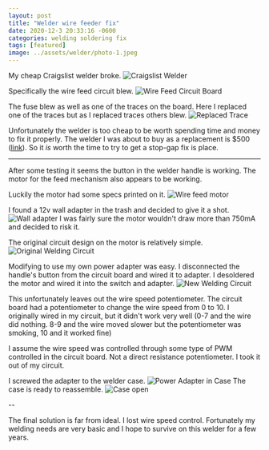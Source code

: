 ```yaml
---
layout: post
title: "Welder wire feeder fix"
date: 2020-12-3 20:33:16 -0600
categories: welding soldering fix
tags: [featured]
image: ../assets/welder/photo-1.jpeg
---
```


My cheap Craigslist welder broke. ![Craigslist Welder](../assets/welder/photo-1.jpeg)

Specifically the wire feed circuit blew.
![Wire Feed Circuit Board](../assets/welder/photo-7.jpeg)

The fuse blew as well as one of the traces on the board. Here I replaced one of the traces but as I replaced traces others blew.
![Replaced Trace](../assets/welder/photo-8.jpeg)

<!--more-->

Unfortunately the welder is too cheap to be worth spending time and money to fix it properly. The welder I was about to buy as a replacement is $500 ([link](https://www.amazon.com/dp/B009X43F38/ref=pe_825000_114212990_TE_FOCE_n_id)). So it _is_ worth the time to try to get a stop-gap fix is place.

---

After some testing it seems the button in the welder handle is working. The motor for the feed mechanism also appears to be working.

Luckily the motor had some specs printed on it. ![Wire feed motor](../assets/welder/photo-12.jpeg)

I found a 12v wall adapter in the trash and decided to give it a shot. ![Wall adapter](../assets/welder/photo-13.jpeg) I was fairly sure the motor wouldn't draw more than 750mA and decided to risk it.

The original circuit design on the motor is relatively simple. ![Original Welding Circuit](../assets/welder/photo.png)

Modifying to use my own power adapter was easy. I disconnected the handle's button from the circuit board and wired it to adapter. I desoldered the motor and wired it into the switch and adapter.
![New Welding Circuit](../assets/welder/photo-2.png)

This unfortunately leaves out the wire speed potentiometer. The circuit board had a potentiometer to change the wire speed from 0 to 10. I originally wired in my circuit, but it didn't work very well (0-7 and the wire did nothing. 8-9 and the wire moved slower but the potentiometer was smoking, 10 and it worked fine)

I assume the wire speed was controlled through some type of PWM controlled in the circuit board. Not a direct resistance potentiometer. I took it out of my circuit.

I screwed the adapter to the welder case. ![Power Adapter in Case](../assets/welder/photo-11.jpeg)
The case is ready to reassemble. ![Case open](../assets/welder/photo-10.jpeg)

--

The final solution is far from ideal. I lost wire speed control. Fortunately my welding needs are very basic and I hope to survive on this welder for a few years.
